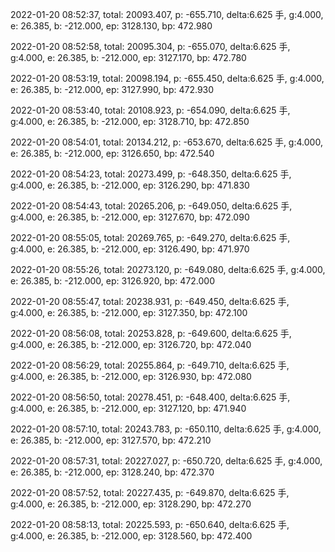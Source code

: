 2022-01-20 08:52:37, total: 20093.407, p: -655.710, delta:6.625 手, g:4.000, e: 26.385, b: -212.000, ep: 3128.130, bp: 472.980

2022-01-20 08:52:58, total: 20095.304, p: -655.070, delta:6.625 手, g:4.000, e: 26.385, b: -212.000, ep: 3127.170, bp: 472.780

2022-01-20 08:53:19, total: 20098.194, p: -655.450, delta:6.625 手, g:4.000, e: 26.385, b: -212.000, ep: 3127.990, bp: 472.930

2022-01-20 08:53:40, total: 20108.923, p: -654.090, delta:6.625 手, g:4.000, e: 26.385, b: -212.000, ep: 3128.710, bp: 472.850

2022-01-20 08:54:01, total: 20134.212, p: -653.670, delta:6.625 手, g:4.000, e: 26.385, b: -212.000, ep: 3126.650, bp: 472.540

2022-01-20 08:54:23, total: 20273.499, p: -648.350, delta:6.625 手, g:4.000, e: 26.385, b: -212.000, ep: 3126.290, bp: 471.830

2022-01-20 08:54:43, total: 20265.206, p: -649.050, delta:6.625 手, g:4.000, e: 26.385, b: -212.000, ep: 3127.670, bp: 472.090

2022-01-20 08:55:05, total: 20269.765, p: -649.270, delta:6.625 手, g:4.000, e: 26.385, b: -212.000, ep: 3126.490, bp: 471.970

2022-01-20 08:55:26, total: 20273.120, p: -649.080, delta:6.625 手, g:4.000, e: 26.385, b: -212.000, ep: 3126.920, bp: 472.000

2022-01-20 08:55:47, total: 20238.931, p: -649.450, delta:6.625 手, g:4.000, e: 26.385, b: -212.000, ep: 3127.350, bp: 472.100

2022-01-20 08:56:08, total: 20253.828, p: -649.600, delta:6.625 手, g:4.000, e: 26.385, b: -212.000, ep: 3126.720, bp: 472.040

2022-01-20 08:56:29, total: 20255.864, p: -649.710, delta:6.625 手, g:4.000, e: 26.385, b: -212.000, ep: 3126.930, bp: 472.080

2022-01-20 08:56:50, total: 20278.451, p: -648.400, delta:6.625 手, g:4.000, e: 26.385, b: -212.000, ep: 3127.120, bp: 471.940

2022-01-20 08:57:10, total: 20243.783, p: -650.110, delta:6.625 手, g:4.000, e: 26.385, b: -212.000, ep: 3127.570, bp: 472.210

2022-01-20 08:57:31, total: 20227.027, p: -650.720, delta:6.625 手, g:4.000, e: 26.385, b: -212.000, ep: 3128.240, bp: 472.370

2022-01-20 08:57:52, total: 20227.435, p: -649.870, delta:6.625 手, g:4.000, e: 26.385, b: -212.000, ep: 3128.290, bp: 472.270

2022-01-20 08:58:13, total: 20225.593, p: -650.640, delta:6.625 手, g:4.000, e: 26.385, b: -212.000, ep: 3128.560, bp: 472.400